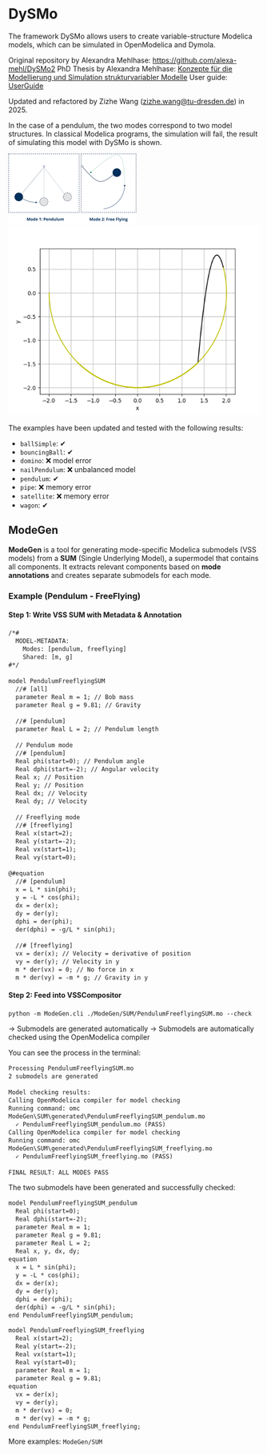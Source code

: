 # DySMo

The framework DySMo allows users to create variable-structure Modelica models, which can be simulated in OpenModelica and Dymola.

Original repository by Alexandra Mehlhase: https://github.com/alexa-mehl/DySMo2
PhD Thesis by Alexandra Mehlhase: [Konzepte für die Modellierung und Simulation strukturvariabler Modelle](https://depositonce.tu-berlin.de/items/39d94ae4-e3f8-46f3-ac5d-6bd652acf9ee)
User guide: [UserGuide](https://github.com/alexa-mehl/DySMo2/blob/master/UserGuide/UserGuide.pdf) 

Updated and refactored by Zizhe Wang (zizhe.wang@tu-dresden.de) in 2025.

In the case of a pendulum, the two modes correspond to two model structures. In classical Modelica programs, the simulation will fail, the result of simulating this model with DySMo is shown.

<img src="./examples/pendulum/FreeFlying.png" style="zoom: 25%;" />

<img src="./examples/pendulum/FreeFlyingPlot.png" style="zoom: 80%;" />

The examples have been updated and tested with the following results:
* `ballSimple`: ✔
* `bouncingBall`: ✔
* `domino`: ❌ model error
* `nailPendulum`: ❌ unbalanced model
* `pendulum`: ✔
* `pipe`: ❌ memory error
* `satellite`: ❌ memory error
* `wagon`: ✔

## ModeGen

**ModeGen** is a tool for generating mode-specific Modelica submodels (VSS models) from a **SUM** (Single Underlying Model), a supermodel that contains all components. It extracts relevant components based on **mode annotations** and creates separate submodels for each mode.

### Example (Pendulum - FreeFlying)

#### Step 1: Write VSS SUM with Metadata & Annotation
```modelica
/*# 
  MODEL-METADATA:
    Modes: [pendulum, freeflying]
    Shared: [m, g]
#*/

model PendulumFreeflyingSUM
  //# [all]
  parameter Real m = 1; // Bob mass
  parameter Real g = 9.81; // Gravity

  //# [pendulum]
  parameter Real L = 2; // Pendulum length

  // Pendulum mode
  //# [pendulum]
  Real phi(start=0); // Pendulum angle
  Real dphi(start=-2); // Angular velocity
  Real x; // Position
  Real y; // Position
  Real dx; // Velocity
  Real dy; // Velocity
  
  // Freeflying mode
  //# [freeflying]
  Real x(start=2);  
  Real y(start=-2);
  Real vx(start=1);
  Real vy(start=0);

@#equation
  //# [pendulum]
  x = L * sin(phi);
  y = -L * cos(phi);
  dx = der(x);
  dy = der(y);
  dphi = der(phi);
  der(dphi) = -g/L * sin(phi);
  
  //# [freeflying]
  vx = der(x); // Velocity = derivative of position
  vy = der(y); // Velocity in y
  m * der(vx) = 0; // No force in x
  m * der(vy) = -m * g; // Gravity in y
```

#### Step 2: Feed into VSSCompositor
```python -m ModeGen.cli ./ModeGen/SUM/PendulumFreeflyingSUM.mo --check```

-> Submodels are generated automatically
-> Submodels are automatically checked using the OpenModelica compiler

You can see the process in the terminal:

```
Processing PendulumFreeflyingSUM.mo
2 submodels are generated

Model checking results:
Calling OpenModelica compiler for model checking
Running command: omc ModeGen\SUM\generated\PendulumFreeflyingSUM_pendulum.mo
  ✓ PendulumFreeflyingSUM_pendulum.mo (PASS)
Calling OpenModelica compiler for model checking
Running command: omc ModeGen\SUM\generated\PendulumFreeflyingSUM_freeflying.mo
  ✓ PendulumFreeflyingSUM_freeflying.mo (PASS)

FINAL RESULT: ALL MODES PASS
```

The two submodels have been generated and successfully checked:

```modelica
model PendulumFreeflyingSUM_pendulum
  Real phi(start=0);
  Real dphi(start=-2);
  parameter Real m = 1;
  parameter Real g = 9.81;
  parameter Real L = 2;
  Real x, y, dx, dy;
equation 
  x = L * sin(phi); 
  y = -L * cos(phi); 
  dx = der(x); 
  dy = der(y); 
  dphi = der(phi); 
  der(dphi) = -g/L * sin(phi); 
end PendulumFreeflyingSUM_pendulum;
```

```modelica
model PendulumFreeflyingSUM_freeflying
  Real x(start=2); 
  Real y(start=-2); 
  Real vx(start=1); 
  Real vy(start=0); 
  parameter Real m = 1; 
  parameter Real g = 9.81;
equation 
  vx = der(x); 
  vy = der(y);
  m * der(vx) = 0; 
  m * der(vy) = -m * g;
end PendulumFreeflyingSUM_freeflying; 
```

More examples: `ModeGen/SUM`

